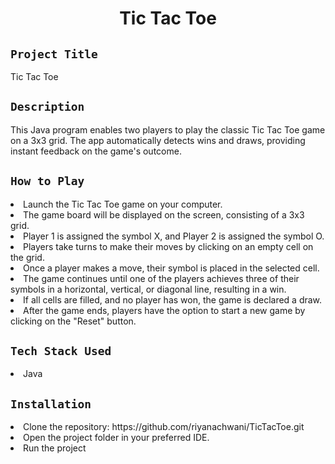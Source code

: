 <h1 align="center">
  <a href="# Tic Tac Toe"></a>
  Tic Tac Toe
</h1>

## `Project Title`
Tic Tac Toe

## `Description`
This Java program enables two players to play the classic Tic Tac Toe game on a 3x3 grid. The app automatically detects wins and draws, providing instant feedback on the game's outcome.

## `How to Play`
<li>Launch the Tic Tac Toe game on your computer.</li>
<li>The game board will be displayed on the screen, consisting of a 3x3 grid.</li>
<li>Player 1 is assigned the symbol X, and Player 2 is assigned the symbol O.</li>
<li>Players take turns to make their moves by clicking on an empty cell on the grid.</li>
<li>Once a player makes a move, their symbol is placed in the selected cell.</li>
<li>The game continues until one of the players achieves three of their symbols in a horizontal, vertical, or diagonal line, resulting in a win.</li>
<li>If all cells are filled, and no player has won, the game is declared a draw.</li>
<li>After the game ends, players have the option to start a new game by clicking on the "Reset" button.</li>

## `Tech Stack Used`
<li>Java</li>

## `Installation`
<li>Clone the repository: https://github.com/riyanachwani/TicTacToe.git </li>
<li>Open the project folder in your preferred IDE.</li>
<li>Run the project</li>

